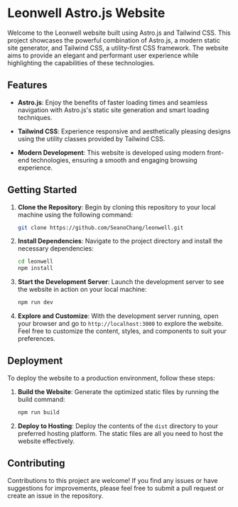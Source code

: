 # Leonwell Astro.js Website

Welcome to the Leonwell website built using Astro.js and Tailwind CSS. This project showcases the powerful combination of Astro.js, a modern static site generator, and Tailwind CSS, a utility-first CSS framework. The website aims to provide an elegant and performant user experience while highlighting the capabilities of these technologies.

## Features

- **Astro.js**: Enjoy the benefits of faster loading times and seamless navigation with Astro.js's static site generation and smart loading techniques.

- **Tailwind CSS**: Experience responsive and aesthetically pleasing designs using the utility classes provided by Tailwind CSS.

- **Modern Development**: This website is developed using modern front-end technologies, ensuring a smooth and engaging browsing experience.

## Getting Started

1. **Clone the Repository**: Begin by cloning this repository to your local machine using the following command:

   ```bash
   git clone https://github.com/SeanoChang/leonwell.git
   ```

2. **Install Dependencies**: Navigate to the project directory and install the necessary dependencies:

   ```bash
   cd leonwell
   npm install
   ```

3. **Start the Development Server**: Launch the development server to see the website in action on your local machine:

   ```bash
   npm run dev
   ```

4. **Explore and Customize**: With the development server running, open your browser and go to `http://localhost:3000` to explore the website. Feel free to customize the content, styles, and components to suit your preferences.

## Deployment

To deploy the website to a production environment, follow these steps:

1. **Build the Website**: Generate the optimized static files by running the build command:

   ```bash
   npm run build
   ```

2. **Deploy to Hosting**: Deploy the contents of the `dist` directory to your preferred hosting platform. The static files are all you need to host the website effectively.

## Contributing

Contributions to this project are welcome! If you find any issues or have suggestions for improvements, please feel free to submit a pull request or create an issue in the repository.

